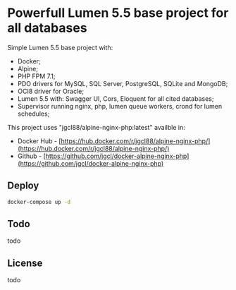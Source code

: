 # Powerfull Lumen 5.5 base project for all databases

Simple Lumen 5.5 base project with:
- Docker;
- Alpine; 
- PHP FPM 7.1;
- PDO drivers for MySQL, SQL Server, PostgreSQL, SQLite and MongoDB;
- OCI8 driver for Oracle;
- Lumen 5.5 with: Swagger UI, Cors, Eloquent for all cited databases;
- Supervisor running nginx, php, lumen queue workers, crond for lumen schedules;

This project uses "jgcl88/alpine-nginx-php:latest" availble in:
- Docker Hub - [https://hub.docker.com/r/jgcl88/alpine-nginx-php/](https://hub.docker.com/r/jgcl88/alpine-nginx-php/)
- Github - [https://github.com/jgcl/docker-alpine-nginx-php](https://github.com/jgcl/docker-alpine-nginx-php)

## Deploy

```sh
docker-compose up -d
```

## Todo

todo

## License

todo
